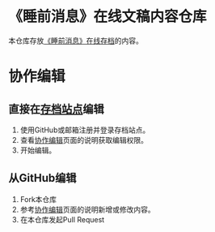 # 《睡前消息》在线文稿内容仓库

本仓库存放[《睡前消息》在线存档](https://archive.bedtime.news)的内容。

# 协作编辑
## 直接在[存档站点](https://archive.bedtime.news)编辑
1. 使用GitHub或邮箱注册并登录存档站点。
2. 查看[协作编辑](https://archive.bedtime.news/editing)页面的说明获取编辑权限。
3. 开始编辑。

## 从GitHub编辑
1. Fork本仓库
2. 参考[协作编辑](https://archive.bedtime.news/editing)页面的说明新增或修改内容。
3. 在本仓库发起Pull Request
